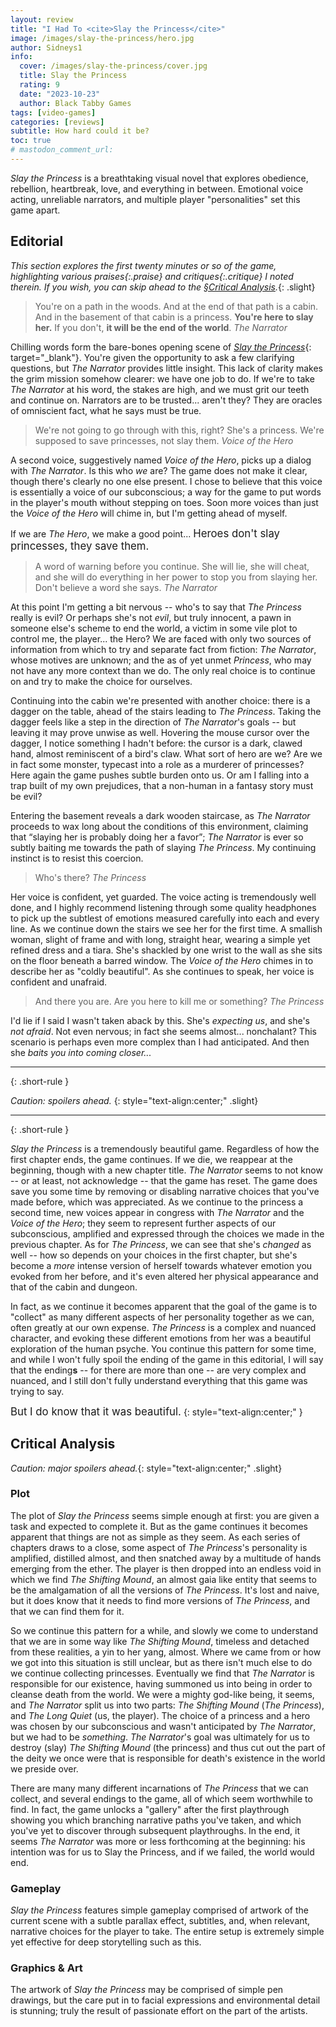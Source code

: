 ```yaml
---
layout: review
title: "I Had To <cite>Slay the Princess</cite>"
image: /images/slay-the-princess/hero.jpg
author: Sidneys1
info:
  cover: /images/slay-the-princess/cover.jpg
  title: Slay the Princess
  rating: 9
  date: "2023-10-23"
  author: Black Tabby Games
tags: [video-games]
categories: [reviews]
subtitle: How hard could it be?
toc: true
# mastodon_comment_url:
---
```


<cite>Slay the Princess</cite> is a breathtaking visual novel that explores obedience, rebellion, heartbreak, love, and
everything in between. Emotional voice acting, unreliable narrators, and multiple player "personalities" set this game
apart.

<!--more-->

## Editorial

*This section explores the first twenty minutes or so of the game, highlighting various <span>praises</span>{:.praise}
and <span>critiques</span>{:.critique} I noted therein. If you wish, you can skip ahead to the
[§Critical Analysis](#critical-analysis).*{: .slight}

> You're on a path in the woods. And at the end of that path is a cabin. And in the basement of that cabin is a
> princess. **You're here to slay her.** If you don't, **it will be the end of the world**.
> <cite>The Narrator</cite>

Chilling words form the bare-bones opening scene of
[<cite>Slay the Princess</cite>](https://www.slaytheprincess.com/){: target="_blank"}. You're given the opportunity to
ask a few clarifying questions, but *The Narrator* provides little insight. This lack of clarity makes the grim mission
somehow clearer: we have one job to do. If we're to take *The Narrator* at his word, the stakes are high, and we must
grit our teeth and continue on. Narrators are to be trusted... aren't they? They are oracles of omniscient fact, what he
says must be true.

> We're not going to go through with this, right? She's a princess. We're supposed to save princesses, not slay them.
> <cite>Voice of the Hero</cite>

A second voice, suggestively named *Voice of the Hero*, picks up a dialog with *The Narrator*. Is this who *we* are? The
game does not make it clear, though there's clearly no one else present. I chose to believe that this voice is
essentially a voice of our subconscious; <span class="praise" title="Praise">a way for the game to put words in the
player's mouth without stepping on toes</span>. Soon more voices than just the *Voice of the Hero* will chime in, but
I'm getting ahead of myself.

If we are *The Hero*, we make a good point... <big>Heroes don't slay princesses, they save them.</big>

> A word of warning before you continue. She will lie, she will cheat, and she will do everything in her power to stop
> you from slaying her. Don't believe a word she says.
> <cite>The Narrator</cite>

At this point I'm getting a bit nervous -- who's to say that *The Princess* really is evil? Or perhaps she's not *evil*,
but truly innocent, a pawn in someone else's scheme to end the world, a victim in some vile plot to control me, the
player... the Hero? We are faced with only two sources of information from which to try and separate fact from fiction:
*The Narrator*, whose motives are unknown; and the as of yet unmet *Princess*, who may not have any more context than we
do. The only real choice is to continue on and try to make the choice for ourselves.

Continuing into the cabin we're presented with another choice: there is a dagger on the table, ahead of the stairs
leading to *The Princess*. Taking the dagger feels like a step in the direction of *The Narrator*'s goals -- but leaving
it may prove unwise as well. Hovering the mouse cursor over the dagger, I notice something I hadn't before: <span
class="praise" title="Praise">the cursor is a dark, clawed hand, almost reminiscent of a bird's claw. What sort of hero
are we? Are we in fact some monster, typecast into a role as a murderer of princesses? Here again the game pushes subtle
burden onto us</span>. Or am I falling into a trap built of my own prejudices, that a non-human in a fantasy story must
be evil?

Entering the basement reveals a dark wooden staircase, as *The Narrator* proceeds to wax long about the conditions of
this environment, claiming that <q>slaying her is probably doing her a favor</q>; *The Narrator* is ever so subtly
baiting me towards the path of slaying *The Princess*. My continuing instinct is to resist this coercion.

> Who's there?
> <cite>The Princess</cite>

Her voice is confident, yet guarded. <span class="praise" title="Praise">The voice acting is tremendously well done, and
I highly recommend listening through some quality headphones to pick up the subtlest of emotions measured carefully into
each and every line</span>. As we continue down the stairs we see her for the first time. A smallish woman, slight of
frame and with long, straight hear, wearing a simple yet refined dress and a tiara. She's shackled by one wrist to the
wall as she sits on the floor beneath a barred window. The *Voice of the Hero* chimes in to describe her as "coldly
beautiful". As she continues to speak, her voice is confident and unafraid.

> And there you are. Are you here to kill me or something?
> <cite>The Princess</cite>

I'd lie if I said I wasn't taken aback by this. She's *expecting us*, and she's *not afraid*. Not even nervous; in fact
she seems almost... nonchalant? This scenario is perhaps even more complex than I had anticipated. And then she *baits
you into coming closer...*

---
{: .short-rule }

*Caution: spoilers ahead.*
{: style="text-align:center;" .slight}

---
{: .short-rule }

<cite>Slay the Princess</cite> is a tremendously beautiful game. Regardless of how the first chapter ends, the game
continues. If we die, we reappear at the beginning, though with a new chapter title. *The Narrator* seems to not know --
or at least, not acknowledge -- that the game has reset. The game does save you some time by removing or disabling
narrative choices that you've made before, which was appreciated. As we continue to the princess a second time, new
voices appear in congress with *The Narrator* and the *Voice of the Hero*; they seem to represent further aspects of our
subconscious, amplified and expressed through the choices we made in the previous chapter. As for *The Princess*, we can
see that she's *changed* as well -- how so depends on your choices in the first chapter, but she's become a *more*
intense version of herself towards whatever emotion you evoked from her before, and it's even altered her physical
appearance and that of the cabin and dungeon.

In fact, as we continue it becomes apparent that the goal of the game is to "collect" as many different aspects of her
personality together as we can, often greatly at our own expense. <span class="praise" title="Praise">*The Princess* is
a complex and nuanced character, and evoking these different emotions from her was a beautiful exploration of the human
psyche</span>. You continue this pattern for some time, and while I won't fully spoil the ending of the game in this
editorial, I will say that the ending**s** -- for there are more than one -- are very complex and nuanced, and I still
don't fully understand everything that this game was trying to say.

<big>But I do know that it was beautiful.</big>
{: style="text-align:center;" }

## Critical Analysis

*Caution: major spoilers ahead.*{: style="text-align:center;" .slight}

### Plot

The plot of <cite>Slay the Princess</cite> seems simple enough at first: you are given a task and expected to complete
it. But as the game continues it becomes apparent that things are not as simple as they seem. As each series of chapters
draws to a close, some aspect of *The Princess*'s personality is amplified, distilled almost, and then snatched away by
a multitude of hands emerging from the ether. The player is then dropped into an endless void in which we find *The
Shifting Mound*, an almost gaia like entity that seems to be the amalgamation of all the versions of *The Princess*.
It's lost and naive, but it does know that it needs to find more versions of *The Princess*, and that we can find them
for it.

So we continue this pattern for a while, and slowly we come to understand that we are in some way like *The Shifting
Mound*, timeless and detached from these realities, a yin to her yang, almost. Where we came from or how we got into
this situation is still unclear, but as there isn't much else to do we continue collecting princesses. Eventually we
find that *The Narrator* is responsible for our existence, having summoned us into being in order to cleanse death from
the world. We were a mighty god-like being, it seems, and *The Narrator* split us into two parts: *The Shifting Mound*
(*The Princess*), and *The Long Quiet* (us, the player). The choice of a princess and a hero was chosen by our
subconscious and wasn't anticipated by *The Narrator*, but we had to be *something*. *The Narrator*'s goal was
ultimately for us to destroy (slay) *The Shifting Mound* (the princess) and thus cut out the part of the deity we once
were that is responsible for death's existence in the world we preside over.

There are many many different incarnations of *The Princess* that we can collect, and several endings to the game, all
of which seem worthwhile to find. In fact, the game unlocks a "gallery" after the first playthrough showing you which
branching narrative paths you've taken, and which you've yet to discover through subsequent playthroughs. In the end, it
seems *The Narrator* was more or less forthcoming at the beginning: his intention was for us to Slay the Princess, and
if we failed, the world would end.

### Gameplay

<cite>Slay the Princess</cite> features simple gameplay comprised of artwork of the current scene with a subtle parallax
effect, subtitles, and, when relevant, narrative choices for the player to take. The entire setup is extremely simple
yet effective for deep storytelling such as this.

### Graphics & Art

The artwork of <cite>Slay the Princess</cite> may be comprised of simple pen drawings, but the care put in to facial
expressions and environmental detail is stunning; truly the result of passionate effort on the part of the artists.
